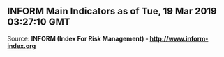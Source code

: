 ## INFORM Main Indicators as of Tue, 19 Mar 2019 03:27:10 GMT

Source: **INFORM (Index For Risk Management) - http://www.inform-index.org**